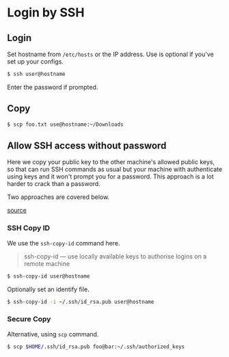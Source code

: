 # Login by SSH


## Login

Set hostname from `/etc/hosts` or the IP address. Use is optional if you've set up your configs.

```sh
$ ssh user@hostname
```

Enter the password if prompted.


## Copy

```sh
$ scp foo.txt use@hostname:~/Downloads
```


## Allow SSH access without password

Here we copy your public key to the other machine's allowed public keys, so that can run SSH commands as usual but your machine with authenticate using keys and it won't prompt you for a password. This approach is a lot harder to crack than a password.

Two approaches are covered below.

[source](https://www.cyberciti.biz/faq/how-to-set-up-ssh-keys-on-linux-unix/)

### SSH Copy ID

We use the `ssh-copy-id` command here.

> ssh-copy-id — use locally available keys to authorise logins on a remote machine

```sh
$ ssh-copy-id user@hostname
```

Optionally set an identify file.

```sh
$ ssh-copy-id -i ~/.ssh/id_rsa.pub user@hostname
```

### Secure Copy

Alternative, using `scp` command.

```sh
$ scp $HOME/.ssh/id_rsa.pub foo@bar:~/.ssh/authorized_keys
```

